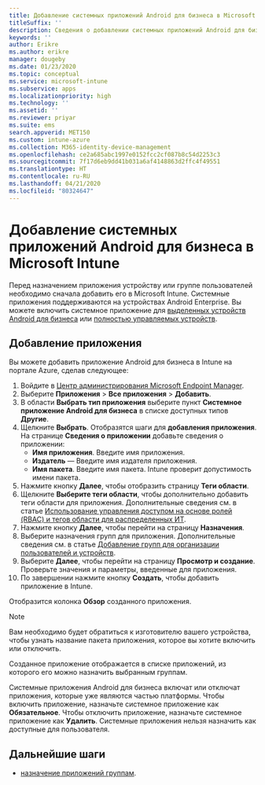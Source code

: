 ```yaml
---
title: Добавление системных приложений Android для бизнеса в Microsoft Intune
titleSuffix: ''
description: Сведения о добавлении системных приложений Android для бизнеса в Microsoft Intune
keywords: ''
author: Erikre
ms.author: erikre
manager: dougeby
ms.date: 01/23/2020
ms.topic: conceptual
ms.service: microsoft-intune
ms.subservice: apps
ms.localizationpriority: high
ms.technology: ''
ms.assetid: ''
ms.reviewer: priyar
ms.suite: ems
search.appverid: MET150
ms.custom: intune-azure
ms.collection: M365-identity-device-management
ms.openlocfilehash: ce2a685abc1997e0152fcc2cf087b8c54d2253c3
ms.sourcegitcommit: 7f17d6eb9dd41b031a6af4148863d2ffc4f49551
ms.translationtype: HT
ms.contentlocale: ru-RU
ms.lasthandoff: 04/21/2020
ms.locfileid: "80324647"
---
```

# <a name="add-android-enterprise-system-apps-to-microsoft-intune"></a>Добавление системных приложений Android для бизнеса в Microsoft Intune

Перед назначением приложения устройству или группе пользователей необходимо сначала добавить его в Microsoft Intune. Системные приложения поддерживаются на устройствах Android Enterprise. Вы можете включить системное приложение для [выделенных устройств Android для бизнеса](../enrollment/android-kiosk-enroll.md) или [полностью управляемых устройств](../enrollment/android-fully-managed-enroll.md).

## <a name="add-the-app"></a>Добавление приложения

Вы можете добавить приложение Android для бизнеса в Intune на портале Azure, сделав следующее:

1. Войдите в [Центр администрирования Microsoft Endpoint Manager](https://go.microsoft.com/fwlink/?linkid=2109431).
2. Выберите **Приложения** > **Все приложения** > **Добавить**.
3. В области **Выбрать тип приложения** выберите пункт **Системное приложение Android для бизнеса** в списке доступных типов **Другие**.
4. Щелкните **Выбрать**. Отобразятся шаги для **добавления приложения**.
На странице **Сведения о приложении** добавьте сведения о приложении:
    - **Имя приложения**. Введите имя приложения.
    - **Издатель** — Введите имя издателя приложения.  
    - **Имя пакета**. Введите имя пакета. Intune проверит допустимость имени пакета.
5. Нажмите кнопку **Далее**, чтобы отобразить страницу **Теги области**.
8. Щелкните **Выберите теги области**, чтобы дополнительно добавить теги области для приложения. Дополнительные сведения см. в статье [Использование управления доступом на основе ролей (RBAC) и тегов области для распределенных ИТ](../fundamentals/scope-tags.md).
9. Нажмите кнопку **Далее**, чтобы перейти на страницу **Назначения**.
10. Выберите назначения групп для приложения. Дополнительные сведения см. в статье [Добавление групп для организации пользователей и устройств](../fundamentals/groups-add.md). 
11. Выберите **Далее**, чтобы перейти на страницу **Просмотр и создание**. Проверьте значения и параметры, введенные для приложения.
12. По завершении нажмите кнопку **Создать**, чтобы добавить приложение в Intune.

Отобразится колонка **Обзор** созданного приложения.

> [!NOTE]
> Вам необходимо будет обратиться к изготовителю вашего устройства, чтобы узнать название пакета приложения, которое вы хотите включить или отключить.

Созданное приложение отображается в списке приложений, из которого его можно назначить выбранным группам. 

Системные приложения Android для бизнеса включат или отключат приложения, которые уже являются частью платформы. Чтобы включить приложение, назначьте системное приложение как **Обязательное**. Чтобы отключить приложение, назначьте системное приложение как **Удалить**. Системные приложения нельзя назначить как доступные для пользователя.


## <a name="next-steps"></a>Дальнейшие шаги

- [назначение приложений группам](apps-deploy.md).
